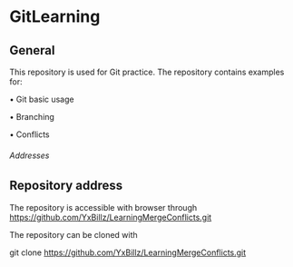 # GitLearning
## General
This repository is used for Git practice. The repository contains examples for:


•	Git basic usage


•	Branching


•	Conflicts
###### Addresses

## Repository address
The repository is accessible with browser through https://github.com/YxBillz/LearningMergeConflicts.git

The repository can be cloned with

git clone https://github.com/YxBillz/LearningMergeConflicts.git
